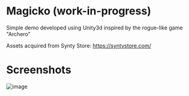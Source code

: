 # Magicko (work-in-progress)
Simple demo developed using Unity3d inspired by the rogue-like game "Archero"

Assets acquired from Synty Store: https://syntystore.com/

# Screenshots 
![image](https://user-images.githubusercontent.com/53970671/144493386-138fa052-4efc-494d-8f8d-f6a0e8506e1c.png)
